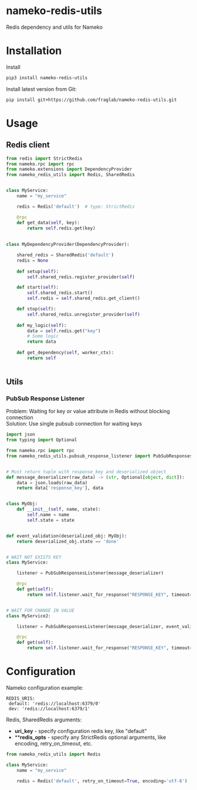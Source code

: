 # nameko-redis-utils
Redis dependency and utils for Nameko


# Installation

Install
```bash
pip3 install nameko-redis-utils
```

Install latest version from Git:
```bash
pip install git+https://github.com/fraglab/nameko-redis-utils.git
```

# Usage

## Redis client

```python
from redis import StrictRedis
from nameko.rpc import rpc
from nameko.extensions import DependencyProvider
from nameko_redis_utils import Redis, SharedRedis


class MyService:
    name = "my_service"

    redis = Redis('default')  # type: StrictRedis

    @rpc
    def get_data(self, key):
        return self.redis.get(key)
    
    
class MyDependencyProvider(DependencyProvider):

    shared_redis = SharedRedis('default')
    redis = None
    
    def setup(self):
        self.shared_redis.register_provider(self)

    def start(self):
        self.shared_redis.start()
        self.redis = self.shared_redis.get_client()

    def stop(self):
        self.shared_redis.unregister_provider(self)    
    
    def my_logic(self):
        data = self.redis.get("key")
        # Some logic
        return data
    
    def get_dependency(self, worker_ctx):
        return self
    
```

## Utils

### PubSub Response Listener

Problem: Waiting for key or value attribute in Redis without blocking connection <br>
Solution: Use single pubsub connection for waiting keys

```python
import json
from typing import Optional

from nameko.rpc import rpc
from nameko_redis_utils.pubsub_response_listener import PubSubResponsesListener


# Must return tuple with response_key and deserialized object 
def message_deserializer(raw_data) -> (str, Optional[object, dict]):
    data = json.loads(raw_data)
    return data['response_key'], data


class MyObj:
    def __init__(self, name, state):
        self.name = name
        self.state = state


def event_validation(deserialized_obj: MyObj):
    return deserialized_obj.state == 'done'


# WAIT NOT EXISTS KEY
class MyService:

    listener = PubSubResponsesListener(message_deserializer)

    @rpc
    def get(self):
        return self.listener.wait_for_response("RESPONSE_KEY", timeout=10, wait_not_exists_key=True)


# WAIT FOR CHANGE IN VALUE
class MyService2:

    listener = PubSubResponsesListener(message_deserializer, event_validation=event_validation)

    @rpc
    def get(self):
        return self.listener.wait_for_response("RESPONSE_KEY", timeout=10)

```


# Configuration

Nameko configuration example:

```
REDIS_URIS:
 default: 'redis://localhost:6379/0'
 dev: 'redis://localhost:6379/1'
```


Redis, SharedRedis arguments:
* **uri_key** - specify configuration redis key, like "default"
* ****redis_opts** - specify any StrictRedis optional arguments, like encoding, retry_on_timeout, etc.


```python
from nameko_redis_utils import Redis

class MyService:
    name = "my_service"

    redis = Redis('default', retry_on_timeout=True, encoding='utf-8')  # type: StrictRedis

```